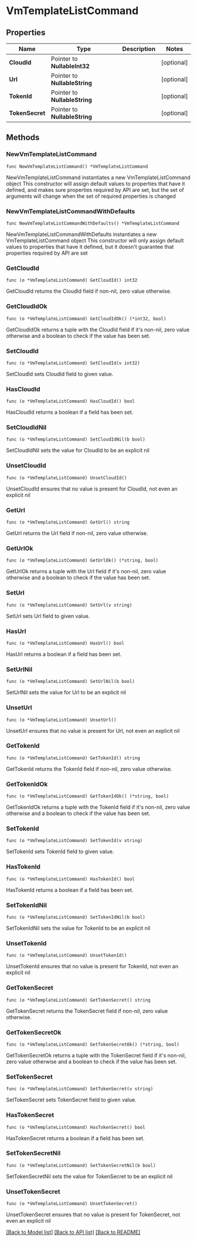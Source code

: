 # VmTemplateListCommand

## Properties

Name | Type | Description | Notes
------------ | ------------- | ------------- | -------------
**CloudId** | Pointer to **NullableInt32** |  | [optional] 
**Url** | Pointer to **NullableString** |  | [optional] 
**TokenId** | Pointer to **NullableString** |  | [optional] 
**TokenSecret** | Pointer to **NullableString** |  | [optional] 

## Methods

### NewVmTemplateListCommand

`func NewVmTemplateListCommand() *VmTemplateListCommand`

NewVmTemplateListCommand instantiates a new VmTemplateListCommand object
This constructor will assign default values to properties that have it defined,
and makes sure properties required by API are set, but the set of arguments
will change when the set of required properties is changed

### NewVmTemplateListCommandWithDefaults

`func NewVmTemplateListCommandWithDefaults() *VmTemplateListCommand`

NewVmTemplateListCommandWithDefaults instantiates a new VmTemplateListCommand object
This constructor will only assign default values to properties that have it defined,
but it doesn't guarantee that properties required by API are set

### GetCloudId

`func (o *VmTemplateListCommand) GetCloudId() int32`

GetCloudId returns the CloudId field if non-nil, zero value otherwise.

### GetCloudIdOk

`func (o *VmTemplateListCommand) GetCloudIdOk() (*int32, bool)`

GetCloudIdOk returns a tuple with the CloudId field if it's non-nil, zero value otherwise
and a boolean to check if the value has been set.

### SetCloudId

`func (o *VmTemplateListCommand) SetCloudId(v int32)`

SetCloudId sets CloudId field to given value.

### HasCloudId

`func (o *VmTemplateListCommand) HasCloudId() bool`

HasCloudId returns a boolean if a field has been set.

### SetCloudIdNil

`func (o *VmTemplateListCommand) SetCloudIdNil(b bool)`

 SetCloudIdNil sets the value for CloudId to be an explicit nil

### UnsetCloudId
`func (o *VmTemplateListCommand) UnsetCloudId()`

UnsetCloudId ensures that no value is present for CloudId, not even an explicit nil
### GetUrl

`func (o *VmTemplateListCommand) GetUrl() string`

GetUrl returns the Url field if non-nil, zero value otherwise.

### GetUrlOk

`func (o *VmTemplateListCommand) GetUrlOk() (*string, bool)`

GetUrlOk returns a tuple with the Url field if it's non-nil, zero value otherwise
and a boolean to check if the value has been set.

### SetUrl

`func (o *VmTemplateListCommand) SetUrl(v string)`

SetUrl sets Url field to given value.

### HasUrl

`func (o *VmTemplateListCommand) HasUrl() bool`

HasUrl returns a boolean if a field has been set.

### SetUrlNil

`func (o *VmTemplateListCommand) SetUrlNil(b bool)`

 SetUrlNil sets the value for Url to be an explicit nil

### UnsetUrl
`func (o *VmTemplateListCommand) UnsetUrl()`

UnsetUrl ensures that no value is present for Url, not even an explicit nil
### GetTokenId

`func (o *VmTemplateListCommand) GetTokenId() string`

GetTokenId returns the TokenId field if non-nil, zero value otherwise.

### GetTokenIdOk

`func (o *VmTemplateListCommand) GetTokenIdOk() (*string, bool)`

GetTokenIdOk returns a tuple with the TokenId field if it's non-nil, zero value otherwise
and a boolean to check if the value has been set.

### SetTokenId

`func (o *VmTemplateListCommand) SetTokenId(v string)`

SetTokenId sets TokenId field to given value.

### HasTokenId

`func (o *VmTemplateListCommand) HasTokenId() bool`

HasTokenId returns a boolean if a field has been set.

### SetTokenIdNil

`func (o *VmTemplateListCommand) SetTokenIdNil(b bool)`

 SetTokenIdNil sets the value for TokenId to be an explicit nil

### UnsetTokenId
`func (o *VmTemplateListCommand) UnsetTokenId()`

UnsetTokenId ensures that no value is present for TokenId, not even an explicit nil
### GetTokenSecret

`func (o *VmTemplateListCommand) GetTokenSecret() string`

GetTokenSecret returns the TokenSecret field if non-nil, zero value otherwise.

### GetTokenSecretOk

`func (o *VmTemplateListCommand) GetTokenSecretOk() (*string, bool)`

GetTokenSecretOk returns a tuple with the TokenSecret field if it's non-nil, zero value otherwise
and a boolean to check if the value has been set.

### SetTokenSecret

`func (o *VmTemplateListCommand) SetTokenSecret(v string)`

SetTokenSecret sets TokenSecret field to given value.

### HasTokenSecret

`func (o *VmTemplateListCommand) HasTokenSecret() bool`

HasTokenSecret returns a boolean if a field has been set.

### SetTokenSecretNil

`func (o *VmTemplateListCommand) SetTokenSecretNil(b bool)`

 SetTokenSecretNil sets the value for TokenSecret to be an explicit nil

### UnsetTokenSecret
`func (o *VmTemplateListCommand) UnsetTokenSecret()`

UnsetTokenSecret ensures that no value is present for TokenSecret, not even an explicit nil

[[Back to Model list]](../README.md#documentation-for-models) [[Back to API list]](../README.md#documentation-for-api-endpoints) [[Back to README]](../README.md)


